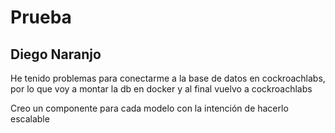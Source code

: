 # Prueba

## Diego Naranjo

He tenido problemas para conectarme a la base de datos en cockroachlabs, por lo que voy a montar la db en docker y al final vuelvo a cockroachlabs

Creo un componente para cada modelo con la intención de hacerlo escalable
